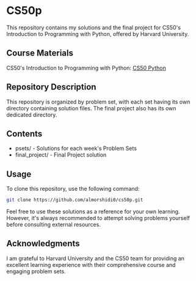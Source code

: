 # CS50p

This repository contains my solutions and the final project for CS50's Introduction to Programming with Python, offered by Harvard University.

## Course Materials

CS50's Introduction to Programming with Python: [CS50 Python](https://cs50.harvard.edu/python/2022/)

## Repository Description

This repository is organized by problem set, with each set having its own directory containing solution files. The final project also has its own dedicated directory.

## Contents

* psets/ - Solutions for each week's Problem Sets
* final_project/ - Final Project solution

## Usage

To clone this repository, use the following command:

```bash
git clone https://github.com/almorshidi0/cs50p.git
```

Feel free to use these solutions as a reference for your own learning. However, it's always recommended to attempt solving problems yourself before consulting external resources.

## Acknowledgments

I am grateful to Harvard University and the CS50 team for providing an excellent learning experience with their comprehensive course and engaging problem sets.
